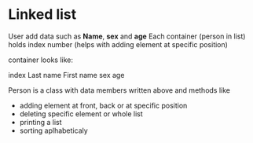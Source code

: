 # Linked list

User add data such as **Name**, **sex** and **age**
Each container (person in list) holds index number (helps with adding element at specific position)

container looks like:

index  Last name  First name 
 sex   age 

Person is a class with data members written above and methods like 
 * adding element at front, back or at specific position
 * deleting specific element or whole list
 * printing a list
 * sorting aplhabeticaly
 


